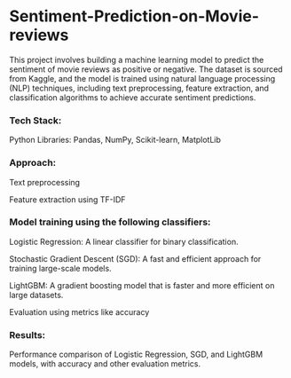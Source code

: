 # Sentiment-Prediction-on-Movie-reviews

This project involves building a machine learning model to predict the sentiment of movie reviews as positive or negative. The dataset is sourced from Kaggle, and the model is trained using natural language processing (NLP) techniques, including text preprocessing, feature extraction, and classification algorithms to achieve accurate sentiment predictions.

### Tech Stack:

Python
Libraries: Pandas, NumPy, Scikit-learn, MatplotLib
### Approach:

Text preprocessing

Feature extraction using TF-IDF 
### Model training using the following classifiers:
Logistic Regression: A linear classifier for binary classification.

Stochastic Gradient Descent (SGD): A fast and efficient approach for training large-scale models.

LightGBM: A gradient boosting model that is faster and more efficient on large datasets.

Evaluation using metrics like accuracy

### Results:
Performance comparison of Logistic Regression, SGD, and LightGBM models, with accuracy and other evaluation metrics.
